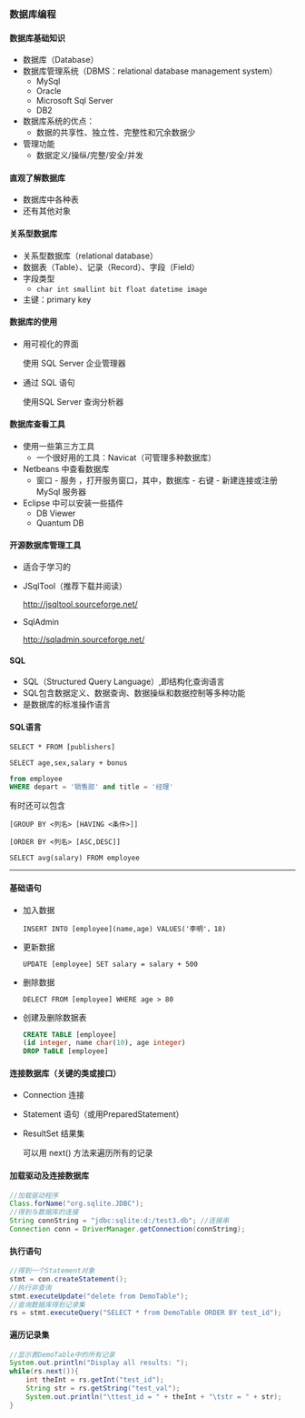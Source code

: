 ### 数据库编程

#### 数据库基础知识

* 数据库（Database）
* 数据库管理系统（DBMS：relational database management system）
  * MySql
  * Oracle
  * Microsoft Sql Server
  * DB2
* 数据库系统的优点：
  * 数据的共享性、独立性、完整性和冗余数据少
* 管理功能
  * 数据定义/操纵/完整/安全/并发

#### 直观了解数据库

* 数据库中各种表
* 还有其他对象

#### 关系型数据库

* 关系型数据库（relational database）
* 数据表（Table）、记录（Record）、字段（Field）
* 字段类型
  * `char int smallint bit float datetime image`
* 主键：primary key

#### 数据库的使用

* 用可视化的界面

  使用 SQL Server 企业管理器

* 通过 SQL 语句

  使用SQL Server 查询分析器

#### 数据库查看工具

* 使用一些第三方工具
  * 一个很好用的工具：Navicat（可管理多种数据库）
* Netbeans 中查看数据库
  * 窗口 - 服务 ，打开服务窗口，其中，数据库 - 右键 - 新建连接或注册 MySql 服务器
* Eclipse 中可以安装一些插件
  * DB Viewer
  * Quantum DB

#### 开源数据库管理工具

* 适合于学习的

* JSqlTool（推荐下载并阅读）

  http://jsqltool.sourceforge.net/

* SqlAdmin

  http://sqladmin.sourceforge.net/

#### SQL

* SQL（Structured Query Language）,即结构化查询语言
* SQL包含数据定义、数据查询、数据操纵和数据控制等多种功能
* 是数据库的标准操作语言

#### SQL语言

`SELECT * FROM [publishers]`

`SELECT age,sex,salary + bonus`

```sql
from employee
WHERE depart = '销售部' and title = '经理'
```

有时还可以包含

`[GROUP BY <列名> [HAVING <条件>]]`

`[ORDER BY <列名> [ASC,DESC]]`

`SELECT avg(salary) FROM employee`

----

#### 基础语句

* 加入数据

  `INSERT INTO [employee](name,age) VALUES('李明'，18)`

* 更新数据

  `UPDATE [employee] SET salary = salary + 500`

* 删除数据

  `DELECT FROM [employee] WHERE age > 80`

* 创建及删除数据表

  ```sql
  CREATE TABLE [employee]
  (id integer, name char(10), age integer)
  DROP TaBLE [employee]
  ```

#### 连接数据库（关键的类或接口）

* Connection 连接

* Statement 语句（或用PreparedStatement）

* ResultSet 结果集

  可以用 next() 方法来遍历所有的记录

#### 加载驱动及连接数据库

```java
//加载驱动程序
Class.forName("org.sqlite.JDBC");
//得到与数据库的连接
String connString = "jdbc:sqlite:d:/test3.db"; //连接串
Connection conn = DriverManager.getConnection(connString);
```

#### 执行语句

```java
//得到一个Statement对象
stmt = con.createStatement();
//执行非查询
stmt.executeUpdate("delete from DemoTable");
//查询数据库得到记录集
rs = stmt.executeQuery("SELECT * from DemoTable ORDER BY test_id");
```

#### 遍历记录集

```java
//显示表DemoTable中的所有记录
System.out.println("Display all results: ");
while(rs.next()){
    int theInt = rs.getInt("test_id");
    String str = rs.getString("test_val");
    System.out.println("\ttest_id = " + theInt + "\tstr = " + str);
}
```

